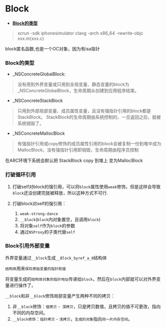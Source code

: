 # Block
* **[Block的类型](#block的类型)**


> xcrun -sdk iphonesimulator clang -arch x86_64 -rewrite-objc xxx.m(xxx.c)

block匿名函数,也是一个OC对象，因为有isa指针

### Block的类型
* _NSConcreteGlobalBlock: 
	
> 没有用到外界变量或只用到全局变量、静态变量的block为_NSConcreteGlobalBlock，生命周期从创建到应用程序结束。

* _NSConcreteStackBlock

> 只用到外部局部变量、成员属性变量，且没有强指针引用的block都是StackBlock。
StackBlock的生命周期由系统控制的，一旦返回之后，就被系统销毁了。

* _NSConcreteMallocBlock

> 有强指针引用或copy修饰的成员属性引用的block会被复制一份到堆中成为MallocBlock，没有强指针引用即销毁，生命周期由程序员控制

在ARC环境下系统会默认把 StackBlock copy 到堆上 变为MallocBlock

### 打破循环引用
1. 打破self对block的强引用，可以将`block`属性使用`weak`修饰，但是这样会导致`block`还没创建完就被释放，所以这种方式不可行.
2. 打破block对self的强引用：

	1. `weak-strong-dance`
	2. `__block`(`block`内对象置空，且调用`block`)
	3. 将对象`self`作为`block`的参数
	4. 通过`NSProxy`的子类代替`self`

### Block引用外部变量

外界变量通过`__block`生成`__Block_byref_a_0`结构体

`结构体`用来`保存原始变量的指针和值`

将变量生成的`结构体对象的指针地址`传递给`block`，然后在`block`内部就可以对外界变量进行操作了。

`__block`和非`__block`修饰局部变量产生两种不同的拷贝：

1. 非`__block`修饰：`值拷贝` -` 深拷贝`，只是拷贝数值，且拷贝的值不可更改，指向不同的内存空间。
2. `__block修饰`：`指针拷贝` - `浅拷贝`，`生成的对象`指向`同一片内存空间`。

